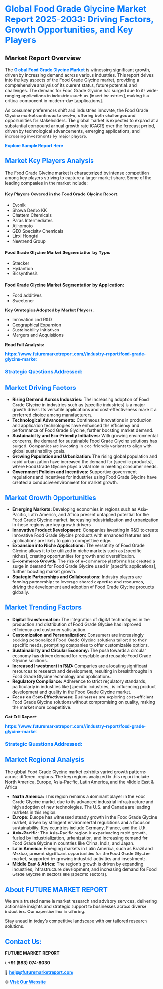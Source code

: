 <h1 style="color: #007BFF;">Global Food Grade Glycine Market Report 2025-2033: Driving Factors, Growth Opportunities, and Key Players</h1>

<section id="overview">
<h2>Market Report Overview</h2>
<p>The <a href="https://www.futuremarketreport.com//industry-report/food-grade-glycine-market" style="color: #007BFF; text-decoration: none;"><strong>Global Food Grade Glycine Market</strong></a> is witnessing significant growth, driven by increasing demand across various industries. This report delves into the key aspects of the Food Grade Glycine market, providing a comprehensive analysis of its current status, future potential, and challenges. The demand for Food Grade Glycine has surged due to its wide-ranging applications in industries such as [insert industries], making it a critical component in modern-day [applications].</p>
<p>As consumer preferences shift and industries innovate, the Food Grade Glycine market continues to evolve, offering both challenges and opportunities for stakeholders. The global market is expected to expand at a substantial compound annual growth rate (CAGR) over the forecast period, driven by technological advancements, emerging applications, and increasing investments by major players.</p>
</section>

<section id="overview">
<p><a href="https://www.futuremarketreport.com//request-sample/reportId=53056" style="color: #007BFF; text-decoration: none;"><strong>Explore Sample Report Here</strong></a></p>
</section>

<section id="key-players">
<h2 style="color: #007BFF;">Market Key Players Analysis</h2>
<p>The Food Grade Glycine market is characterized by intense competition among key players striving to capture a larger market share. Some of the leading companies in the market include:</p>
<h4>Key Players Covered in the Food Grade Glycine Report:</h4>
<ul><li>Evonik</li><li>Showa Denko KK</li><li>Chattem Chemicals</li><li>Paras Intermediates</li><li>Ajinomoto</li><li>GEO Specialty Chemicals</li><li>Linxi Hongtai</li><li>Newtrend Group</li></ul>
<h4>Food Grade Glycine Market Segmentation by Type:</h4>
<ul><li>Strecker</li><li>Hydantion</li><li>Biosynthesis</li></ul>

<h4>Food Grade Glycine Market Segmentation by Application:</h4>
<ul><li>Food additives</li><li>Sweetener</li></ul>
<p><strong>Key Strategies Adopted by Market Players:</strong></p>
<ul>
<li>Innovation and R&D</li>
<li>Geographical Expansion</li>
<li>Sustainability Initiatives</li>
<li>Mergers and Acquisitions</li>
</ul>
</section>

<section>
<p><strong>Read Full Analysis: </strong></p><a href="https://www.futuremarketreport.com//industry-report/food-grade-glycine-market" style="color: #007BFF; text-decoration: none;"><strong>https://www.futuremarketreport.com//industry-report/food-grade-glycine-market</strong></a>
<h3 style="color: #007BFF;">Strategic Questions Addressed:</h3>
</section>

<section id="driving-factors">
<h2 style="color: #007BFF;">Market Driving Factors</h2>
<ul>
<li><strong>Rising Demand Across Industries:</strong> The increasing adoption of Food Grade Glycine in industries such as [specific industries] is a major growth driver. Its versatile applications and cost-effectiveness make it a preferred choice among manufacturers.</li>
<li><strong>Technological Advancements:</strong> Continuous innovations in production and application technologies have enhanced the efficiency and performance of Food Grade Glycine, further boosting market demand.</li>
<li><strong>Sustainability and Eco-Friendly Initiatives:</strong> With growing environmental concerns, the demand for sustainable Food Grade Glycine solutions has surged. Companies are investing in eco-friendly variants to align with global sustainability goals.</li>
<li><strong>Growing Population and Urbanization:</strong> The rising global population and rapid urbanization have increased the demand for [specific products], where Food Grade Glycine plays a vital role in meeting consumer needs.</li>
<li><strong>Government Policies and Incentives:</strong> Supportive government regulations and incentives for industries using Food Grade Glycine have created a conducive environment for market growth.</li>
</ul>
</section>

<section id="growth-opportunities">
<h2 style="color: #007BFF;">Market Growth Opportunities</h2>
<ul>
<li><strong>Emerging Markets:</strong> Developing economies in regions such as Asia-Pacific, Latin America, and Africa present untapped potential for the Food Grade Glycine market. Increasing industrialization and urbanization in these regions are key growth drivers.</li>
<li><strong>Innovative Product Development:</strong> Companies investing in R&D to create innovative Food Grade Glycine products with enhanced features and applications are likely to gain a competitive edge.</li>
<li><strong>Expansion into Niche Applications:</strong> The versatility of Food Grade Glycine allows it to be utilized in niche markets such as [specific niches], creating opportunities for growth and diversification.</li>
<li><strong>E-commerce Growth:</strong> The rise of e-commerce platforms has created a surge in demand for Food Grade Glycine used in [specific applications], further boosting market growth.</li>
<li><strong>Strategic Partnerships and Collaborations:</strong> Industry players are forming partnerships to leverage shared expertise and resources, driving the development and adoption of Food Grade Glycine products globally.</li>
</ul>
</section>

<section id="trending-factors">
<h2 style="color: #007BFF;">Market Trending Factors</h2>
<ul>
<li><strong>Digital Transformation:</strong> The integration of digital technologies in the production and distribution of Food Grade Glycine has improved efficiency and customer satisfaction.</li>
<li><strong>Customization and Personalization:</strong> Consumers are increasingly seeking personalized Food Grade Glycine solutions tailored to their specific needs, prompting companies to offer customizable options.</li>
<li><strong>Sustainability and Circular Economy:</strong> The push towards a circular economy has driven demand for recyclable and reusable Food Grade Glycine solutions.</li>
<li><strong>Increased Investment in R&D:</strong> Companies are allocating significant resources to research and development, resulting in breakthroughs in Food Grade Glycine technology and applications.</li>
<li><strong>Regulatory Compliance:</strong> Adherence to strict regulatory standards, particularly in industries like [specific industries], is influencing product development and quality in the Food Grade Glycine market.</li>
<li><strong>Focus on Cost-Effectiveness:</strong> Businesses are exploring cost-efficient Food Grade Glycine solutions without compromising on quality, making the market more competitive.</li>
</ul>
</section>

<section>
<p><strong>Get Full Report: </strong></p><a href="https://www.futuremarketreport.com//industry-report/food-grade-glycine-market" style="color: #007BFF; text-decoration: none;"><strong>https://www.futuremarketreport.com//industry-report/food-grade-glycine-market</strong></a>
<h3 style="color: #007BFF;">Strategic Questions Addressed:</h3>
</section>


<section id="regional-analysis">
<h2 style="color: #007BFF;">Market Regional Analysis</h2>
<p>The global Food Grade Glycine market exhibits varied growth patterns across different regions. The key regions analyzed in this report include North America, Europe, Asia-Pacific, Latin America, and the Middle East & Africa:</p>
<ul>
<li><strong>North America:</strong> This region remains a dominant player in the Food Grade Glycine market due to its advanced industrial infrastructure and high adoption of new technologies. The U.S. and Canada are leading markets in this region.</li>
<li><strong>Europe:</strong> Europe has witnessed steady growth in the Food Grade Glycine market, driven by stringent environmental regulations and a focus on sustainability. Key countries include Germany, France, and the U.K.</li>
<li><strong>Asia-Pacific:</strong> The Asia-Pacific region is experiencing rapid growth, fueled by industrialization, urbanization, and increasing demand for Food Grade Glycine in countries like China, India, and Japan.</li>
<li><strong>Latin America:</strong> Emerging markets in Latin America, such as Brazil and Mexico, present significant opportunities for the Food Grade Glycine market, supported by growing industrial activities and investments.</li>
<li><strong>Middle East & Africa:</strong> The region’s growth is driven by expanding industries, infrastructure development, and increasing demand for Food Grade Glycine in sectors like [specific sectors].</li>
</ul>
</section>

<footer>
<h2 style="color: #007BFF;">About FUTURE MARKET REPORT</h2>
<p>We are a trusted name in market research and advisory services, delivering actionable insights and strategic support to businesses across diverse industries. Our expertise lies in offering:</p>

<p>Stay ahead in today’s competitive landscape with our tailored research solutions.</p>

<h2 style="color: #007BFF;">Contact Us:</h2>
<p><strong>FUTURE MARKET REPORT</strong></p>
<p>📞 <strong>+91 (883) 074-8030</strong></p>
<p>📧 <strong><a href="mailto:help@futuremarketreport.com" style="color: #007BFF;">help@futuremarketreport.com</a></strong></p>
<p>🌐 <strong><a href="https://www.futuremarketreport.com/" style="color: #007BFF;">Visit Our Website</a></strong></p>
</footer>